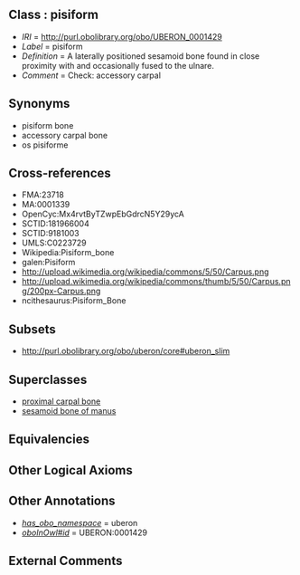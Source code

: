 
## Class : pisiform

 * *IRI* = http://purl.obolibrary.org/obo/UBERON_0001429
 * *Label* = pisiform
 * *Definition* = A laterally positioned sesamoid bone found in close proximity with and occasionally fused to the ulnare.
 * *Comment* = Check: accessory carpal

## Synonyms

 * pisiform bone
 * accessory carpal bone
 * os pisiforme

## Cross-references

 * FMA:23718
 * MA:0001339
 * OpenCyc:Mx4rvtByTZwpEbGdrcN5Y29ycA
 * SCTID:181966004
 * SCTID:9181003
 * UMLS:C0223729
 * Wikipedia:Pisiform_bone
 * galen:Pisiform
 * http://upload.wikimedia.org/wikipedia/commons/5/50/Carpus.png
 * http://upload.wikimedia.org/wikipedia/commons/thumb/5/50/Carpus.png/200px-Carpus.png
 * ncithesaurus:Pisiform_Bone

## Subsets

 * http://purl.obolibrary.org/obo/uberon/core#uberon_slim

## Superclasses

 * [proximal carpal bone](../../UBERON/80/UBERON_0001480.md)
 * [sesamoid bone of manus](../../UBERON/97/UBERON_0007997.md)

## Equivalencies


## Other Logical Axioms


## Other Annotations

 * *[has_obo_namespace](../../ce/oboInOwl#hasOBONamespace.md)* = uberon
 * *[oboInOwl#id](../../id/oboInOwl#id.md)* = UBERON:0001429

## External Comments

